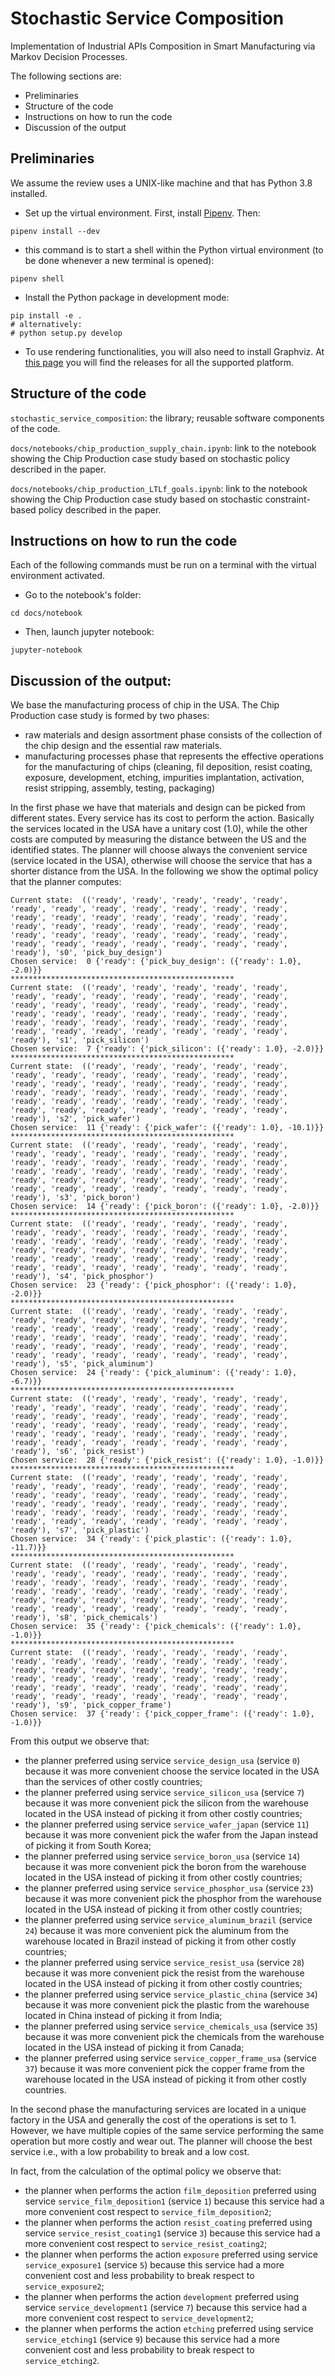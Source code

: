 # Stochastic Service Composition

Implementation of Industrial APIs Composition in Smart Manufacturing via Markov Decision Processes.

The following sections are:
- Preliminaries
- Structure of the code
- Instructions on how to run the code
- Discussion of the output

## Preliminaries

We assume the review uses a UNIX-like machine and that has Python 3.8 installed.

- Set up the virtual environment. 
First, install [Pipenv](https://pipenv-fork.readthedocs.io/en/latest/).
Then:
```
pipenv install --dev
```
                    
- this command is to start a shell within the Python virtual environment (to be done whenever a new terminal is opened):
```
pipenv shell
```

- Install the Python package in development mode:
```
pip install -e .
# alternatively:
# python setup.py develop 
```

- To use rendering functionalities, you will also need to install Graphviz. 
  At [this page](https://www.graphviz.org/download/) you will
  find the releases for all the supported platform.

## Structure of the code 
`stochastic_service_composition`: the library; reusable software components of the code.

`docs/notebooks/chip_production_supply_chain.ipynb`: link to the notebook showing the Chip Production case study based on stochastic policy described in the paper.

`docs/notebooks/chip_production_LTLf_goals.ipynb`: link to the notebook showing the Chip Production case study based on stochastic constraint-based policy described in the paper.

## Instructions on how to run the code

Each of the following commands must be run on a terminal with the virtual environment activated.
- Go to the notebook's folder:
```
cd docs/notebook
```
- Then, launch jupyter notebook:
```
jupyter-notebook
 ```  

## Discussion of the output:
We base the manufacturing process of chip in the USA.
The Chip Production case study is formed by two phases:
- raw materials and design assortment phase consists of the
collection of the chip design and the essential raw materials.
- manufacturing processes phase that  represents the effective operations for the manufacturing of chips
  (cleaning, fil deposition, resist coating, exposure, development, etching, impurities implantation, activation, resist stripping, assembly, testing, packaging)

In the first phase we have that materials and design can be picked from different states.
Every service has its cost to perform the action. Basically the services located in the USA have a unitary cost 
(1.0), while the other costs are computed by measuring the distance between the US and the
identified states. The planner will choose always the convenient service (service located in the USA), 
otherwise will choose the service that has a shorter distance from the USA. In the following
we show the optimal policy that the planner computes:
```
Current state:  (('ready', 'ready', 'ready', 'ready', 'ready', 'ready', 'ready', 'ready', 'ready', 'ready', 'ready', 'ready', 'ready', 'ready', 'ready', 'ready', 'ready', 'ready', 'ready', 'ready', 'ready', 'ready', 'ready', 'ready', 'ready', 'ready', 'ready', 'ready', 'ready', 'ready', 'ready', 'ready', 'ready', 'ready', 'ready', 'ready', 'ready', 'ready', 'ready', 'ready', 'ready'), 's0', 'pick_buy_design')
Chosen service:  0 {'ready': {'pick_buy_design': ({'ready': 1.0}, -2.0)}}
**************************************************
Current state:  (('ready', 'ready', 'ready', 'ready', 'ready', 'ready', 'ready', 'ready', 'ready', 'ready', 'ready', 'ready', 'ready', 'ready', 'ready', 'ready', 'ready', 'ready', 'ready', 'ready', 'ready', 'ready', 'ready', 'ready', 'ready', 'ready', 'ready', 'ready', 'ready', 'ready', 'ready', 'ready', 'ready', 'ready', 'ready', 'ready', 'ready', 'ready', 'ready', 'ready', 'ready'), 's1', 'pick_silicon')
Chosen service:  7 {'ready': {'pick_silicon': ({'ready': 1.0}, -2.0)}}
**************************************************
Current state:  (('ready', 'ready', 'ready', 'ready', 'ready', 'ready', 'ready', 'ready', 'ready', 'ready', 'ready', 'ready', 'ready', 'ready', 'ready', 'ready', 'ready', 'ready', 'ready', 'ready', 'ready', 'ready', 'ready', 'ready', 'ready', 'ready', 'ready', 'ready', 'ready', 'ready', 'ready', 'ready', 'ready', 'ready', 'ready', 'ready', 'ready', 'ready', 'ready', 'ready', 'ready'), 's2', 'pick_wafer')
Chosen service:  11 {'ready': {'pick_wafer': ({'ready': 1.0}, -10.1)}}
**************************************************
Current state:  (('ready', 'ready', 'ready', 'ready', 'ready', 'ready', 'ready', 'ready', 'ready', 'ready', 'ready', 'ready', 'ready', 'ready', 'ready', 'ready', 'ready', 'ready', 'ready', 'ready', 'ready', 'ready', 'ready', 'ready', 'ready', 'ready', 'ready', 'ready', 'ready', 'ready', 'ready', 'ready', 'ready', 'ready', 'ready', 'ready', 'ready', 'ready', 'ready', 'ready', 'ready'), 's3', 'pick_boron')
Chosen service:  14 {'ready': {'pick_boron': ({'ready': 1.0}, -2.0)}}
**************************************************
Current state:  (('ready', 'ready', 'ready', 'ready', 'ready', 'ready', 'ready', 'ready', 'ready', 'ready', 'ready', 'ready', 'ready', 'ready', 'ready', 'ready', 'ready', 'ready', 'ready', 'ready', 'ready', 'ready', 'ready', 'ready', 'ready', 'ready', 'ready', 'ready', 'ready', 'ready', 'ready', 'ready', 'ready', 'ready', 'ready', 'ready', 'ready', 'ready', 'ready', 'ready', 'ready'), 's4', 'pick_phosphor')
Chosen service:  23 {'ready': {'pick_phosphor': ({'ready': 1.0}, -2.0)}}
**************************************************
Current state:  (('ready', 'ready', 'ready', 'ready', 'ready', 'ready', 'ready', 'ready', 'ready', 'ready', 'ready', 'ready', 'ready', 'ready', 'ready', 'ready', 'ready', 'ready', 'ready', 'ready', 'ready', 'ready', 'ready', 'ready', 'ready', 'ready', 'ready', 'ready', 'ready', 'ready', 'ready', 'ready', 'ready', 'ready', 'ready', 'ready', 'ready', 'ready', 'ready', 'ready', 'ready'), 's5', 'pick_aluminum')
Chosen service:  24 {'ready': {'pick_aluminum': ({'ready': 1.0}, -6.7)}}
**************************************************
Current state:  (('ready', 'ready', 'ready', 'ready', 'ready', 'ready', 'ready', 'ready', 'ready', 'ready', 'ready', 'ready', 'ready', 'ready', 'ready', 'ready', 'ready', 'ready', 'ready', 'ready', 'ready', 'ready', 'ready', 'ready', 'ready', 'ready', 'ready', 'ready', 'ready', 'ready', 'ready', 'ready', 'ready', 'ready', 'ready', 'ready', 'ready', 'ready', 'ready', 'ready', 'ready'), 's6', 'pick_resist')
Chosen service:  28 {'ready': {'pick_resist': ({'ready': 1.0}, -1.0)}}
**************************************************
Current state:  (('ready', 'ready', 'ready', 'ready', 'ready', 'ready', 'ready', 'ready', 'ready', 'ready', 'ready', 'ready', 'ready', 'ready', 'ready', 'ready', 'ready', 'ready', 'ready', 'ready', 'ready', 'ready', 'ready', 'ready', 'ready', 'ready', 'ready', 'ready', 'ready', 'ready', 'ready', 'ready', 'ready', 'ready', 'ready', 'ready', 'ready', 'ready', 'ready', 'ready', 'ready'), 's7', 'pick_plastic')
Chosen service:  34 {'ready': {'pick_plastic': ({'ready': 1.0}, -11.7)}}
**************************************************
Current state:  (('ready', 'ready', 'ready', 'ready', 'ready', 'ready', 'ready', 'ready', 'ready', 'ready', 'ready', 'ready', 'ready', 'ready', 'ready', 'ready', 'ready', 'ready', 'ready', 'ready', 'ready', 'ready', 'ready', 'ready', 'ready', 'ready', 'ready', 'ready', 'ready', 'ready', 'ready', 'ready', 'ready', 'ready', 'ready', 'ready', 'ready', 'ready', 'ready', 'ready', 'ready'), 's8', 'pick_chemicals')
Chosen service:  35 {'ready': {'pick_chemicals': ({'ready': 1.0}, -1.0)}}
**************************************************
Current state:  (('ready', 'ready', 'ready', 'ready', 'ready', 'ready', 'ready', 'ready', 'ready', 'ready', 'ready', 'ready', 'ready', 'ready', 'ready', 'ready', 'ready', 'ready', 'ready', 'ready', 'ready', 'ready', 'ready', 'ready', 'ready', 'ready', 'ready', 'ready', 'ready', 'ready', 'ready', 'ready', 'ready', 'ready', 'ready', 'ready', 'ready', 'ready', 'ready', 'ready', 'ready'), 's9', 'pick_copper_frame')
Chosen service:  37 {'ready': {'pick_copper_frame': ({'ready': 1.0}, -1.0)}}
```
From this output we observe that:
- the planner preferred using service `service_design_usa` (service `0`) because it was more convenient choose the service located in the USA than the services of other costly countries;
- the planner preferred using service `service_silicon_usa` (service `7`) because it was more convenient pick the silicon from the warehouse located in the USA instead of picking it from other costly countries;
- the planner preferred using service `service_wafer_japan` (service `11`) because it was more convenient pick the wafer from the Japan instead of picking it from South Korea;
- the planner preferred using service `service_boron_usa` (service `14`) because it was more convenient pick the boron from the warehouse located in the USA instead of picking it from other costly countries;
- the planner preferred using service `service_phosphor_usa` (service `23`) because it was more convenient pick the phosphor from the warehouse located in the USA instead of picking it from other costly countries;
- the planner preferred using service `service_aluminum_brazil` (service `24`) because it was more convenient pick the aluminum from the warehouse located in Brazil instead of picking it from other costly countries;
- the planner preferred using service `service_resist_usa` (service `28`) because it was more convenient pick the resist from the warehouse located in the USA instead of picking it from other costly countries;
- the planner preferred using service `service_plastic_china` (service `34`) because it was more convenient pick the plastic from the warehouse located in China instead of picking it from India;
- the planner preferred using service `service_chemicals_usa` (service `35`) because it was more convenient pick the chemicals from the warehouse located in the USA instead of picking it from Canada;
- the planner preferred using service `service_copper_frame_usa` (service `37`) because it was more convenient pick the copper frame from the warehouse located in the USA instead of picking it from other costly countries.

In the second phase the manufacturing services are located in a unique factory in the USA and
generally the cost of the operations is set to 1. However, we have multiple copies of the same service
performing the same operation but more costly and wear out. The planner will choose the best service 
i.e., with a low probability to break and a low cost.

In fact,  from the calculation of the optimal policy we observe that:
- the planner when performs the action `film_deposition` preferred using service `service_film_deposition1` (service `1`) because this service had a more convenient cost respect to `service_film_deposition2`;
- the planner when performs the action `resist_coating` preferred using service `service_resist_coating1` (service `3`) because this service had a more convenient cost respect to `service_resist_coating2`;
- the planner when performs the action `exposure` preferred using service `service_exposure1` (service `5`) because this service had a more convenient cost and less probability to break respect to `service_exposure2`;
- the planner when performs the action `development` preferred using service `service_development1` (service `7`) because this service had a more convenient cost respect to `service_development2`;
- the planner when performs the action `etching` preferred using service `service_etching1` (service `9`) because this service had a more convenient cost and less probability to break respect to `service_etching2`.








